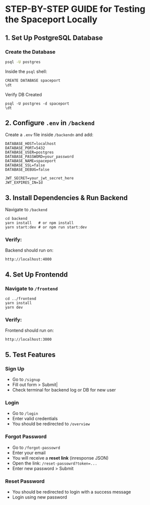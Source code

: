 # STEP-BY-STEP GUIDE for Testing the Spaceport Locally

## 1. Set Up PostgreSQL Database

### Create the Database
```bash
psql -U postgres
```
Inside the `psql` shell:
```bash
CREATE DATABASE spaceport
\dt
```
Verify DB Created
```
psql -U postgres -d spaceport
\dt
```

## 2. Configure `.env` in `/backend`
Create a `.env` file inside `/backendn` and add:
```
DATABASE_HOST=localhost
DATABASE_PORT=5432
DATABASE_USER=postgres
DATABASE_PASSWORD=your_password
DATABASE_NAME=spaceport
DATABASE_SSL=false
DATABASE_DEBUG=false

JWT_SECRET=your_jwt_secret_here
JWT_EXPIRES_IN=1d
```

## 3. Install Dependencies & Run Backend
Navigate to `/backend`
```
cd backend
yarn install   # or npm install
yarn start:dev # or npm run start:dev
```
### Verify: 
Backend should run on:
```
http://localhost:4000
```

## 4. Set Up Frontendd
### Navigate to `/frontend`
```
cd ../frontend
yarn install
yarn dev
```
### Verify:
Frontend should run on:
```
http://localhost:3000
```

## 5. Test Features
### Sign Up
- Go to `/signup`
- Fill out form > Submit|
- Check terminal for backend log or DB for new user

### Login
- Go to `/login`
- Enter valid credentials
- You should be redirected to `/overview`

### Forgot Password
- Go to `/forgot-passowrd`
- Enter your email
- You will receive a **reset link** (inresponse JSON)
- Open the link: `/reset-passowrd?token=...`
- Enter new password > Submit

### Reset Password
- You should be redirected to login with a success message
- Login using new password


